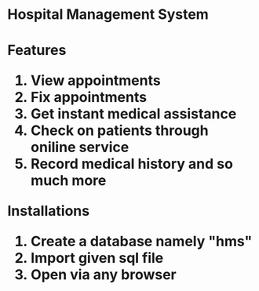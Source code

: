 <h1>Hospital Management System<h1>

<p>Features</p>

1. View appointments
2. Fix appointments
3. Get instant medical assistance
4. Check on patients through oniline service
5. Record medical history
and so much more

<p>Installations</p>

1. Create a database namely "hms"
2. Import given sql file
3. Open via any browser